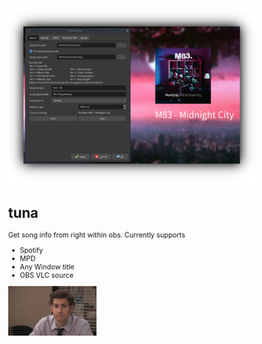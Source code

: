 ![header](/preview.png "tuna running on obs linux")

# tuna
Get song info from right within obs.
Currently supports
- Spotify
- MPD
- Any Window title
- OBS VLC source

<img src="/data/tuna.png" alt="hey tuna" width="180px">
